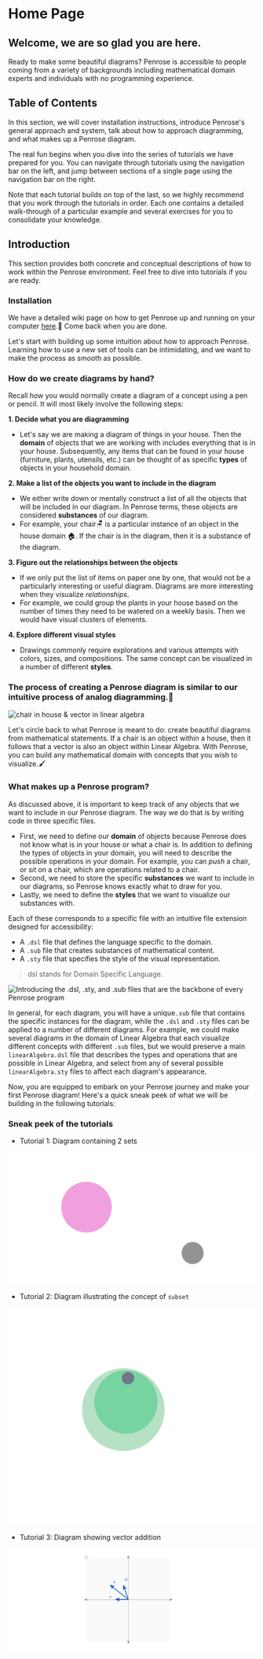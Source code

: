 # Home Page

## Welcome, we are so glad you are here.

Ready to make some beautiful diagrams? Penrose is accessible to people coming from a variety of backgrounds including mathematical domain experts and individuals with no programming experience.

## Table of Contents

In this section, we will cover installation instructions, introduce Penrose's general approach and system, talk about how to approach diagramming, and what makes up a Penrose diagram.  

The real fun begins when you dive into the series of tutorials we have prepared for you. You can navigate through tutorials using the navigation bar on the left, and jump between sections of a single page using the navigation bar on the right. 

Note that each tutorial builds on top of the last, so we highly recommend that you work through the tutorials in order. Each one contains a detailed walk-through of a particular example and several exercises for you to consolidate your knowledge.

## Introduction

This section provides both concrete and conceptual descriptions of how to work within the Penrose environment. Feel free to dive into tutorials if you are ready.

### Installation

We have a detailed wiki page on how to get Penrose up and running on your computer [here](https://github.com/penrose/penrose/wiki/Building-and-running).🥳 Come back when you are done.

Let's start with building up some intuition about how to approach Penrose. Learning how to use a new set of tools can be intimidating, and we want to make the process as smooth as possible.

### How do we create diagrams by hand?

Recall how you would normally create a diagram of a concept using a pen or pencil. It will most likely involve the following steps:

**1. Decide what you are diagramming**

* Let's say we are making a diagram of things in your house. Then the **domain** of objects that we are working with includes everything that is in your house. Subsequently, any items that can be found in your house \(furniture, plants, utensils, etc.\) can be thought of as specific **types** of objects in your household domain.

**2. Make a list of the objects you want to include in the diagram**

* We either write down or mentally construct a list of all the objects that will be included in our diagram. In Penrose terms, these objects are considered **substances** of our diagram.
* For example, your chair🪑 is a particular instance of an object in the house domain 🏠. If the chair is in the diagram, then it is a substance of the diagram.

**3. Figure out the relationships between the objects**

* If we only put the list of items on paper one by one, that would not be a particularly interesting or useful diagram. Diagrams are more interesting when they visualize _relationships_.
* For example, we could group the plants in your house based on the number of times they need to be watered on a weekly basis. Then we would have visual clusters of elements.

**4. Explore different visual styles**

* Drawings commonly require explorations and various attempts with colors, sizes, and compositions. The same concept can be visualized in a number of different **styles**.

### The process of creating a Penrose diagram is similar to our intuitive process of analog diagramming.🎉

![chair in house &amp; vector in linear algebra](https://github.com/penrose/penrose/raw/docs-edit/assets/tutorial/intro/chair-vector.jpg)

Let's circle back to what Penrose is meant to do: create beautiful diagrams from mathematical statements. If a chair is an object within a house, then it follows that a vector is also an object within Linear Algebra. With Penrose, you can build any mathematical domain with concepts that you wish to visualize.🖌️

### What makes up a Penrose program?

As discussed above, it is important to keep track of any objects that we want to include in our Penrose diagram. The way we do that is by writing code in three specific files. 

* First, we need to define our **domain** of objects because Penrose does not know what is in your house or what a chair is. In addition to defining the types of objects in your domain, you will need to describe the possible operations in your domain. For example, you can _push_ a chair, or _sit_ on a chair, which are operations related to a chair. 
* Second, we need to store the specific **substances** we want to include in our diagrams, so Penrose knows exactly what to draw for you. 
* Lastly, we need to define the **styles** that we want to visualize our substances with. 

Each of these corresponds to a specific file with an intuitive file extension designed for accessibility:

* A `.dsl` file that defines the language specific to the domain.
* A `.sub` file that creates substances of mathematical content.
* A `.sty` file that specifies the style of the visual representation.

> dsl stands for Domain Specific Language.

![Introducing the .dsl, .sty, and .sub files that are the backbone of every Penrose program](https://github.com/penrose/penrose/raw/docs-edit/assets/tutorial/intro/triple_helvetica.png)

In general, for each diagram, you will have a unique`.sub` file that contains the specific instances for the diagram, while the `.dsl` and `.sty` files can be applied to a number of different diagrams. For example, we could make several diagrams in the domain of Linear Algebra that each visualize different concepts with different `.sub` files, but we would preserve a main `linearAlgebra.dsl` file that describes the types and operations that are possible in Linear Algebra, and select from any of several possible `linearAlgebra.sty` files to affect each diagram's appearance.

Now, you are equipped to embark on your Penrose journey and make your first Penrose diagram! Here's a quick sneak peek of what we will be building in the following tutorials:

### Sneak peek of the tutorials

* Tutorial 1: Diagram containing 2 sets

![](.gitbook/assets/2sets_nolabel.png)

* Tutorial 2: Diagram illustrating the concept of `subset`

![](.gitbook/assets/goal.svg)

* Tutorial 3: Diagram showing vector addition

![](.gitbook/assets/addtion_wg.png)

